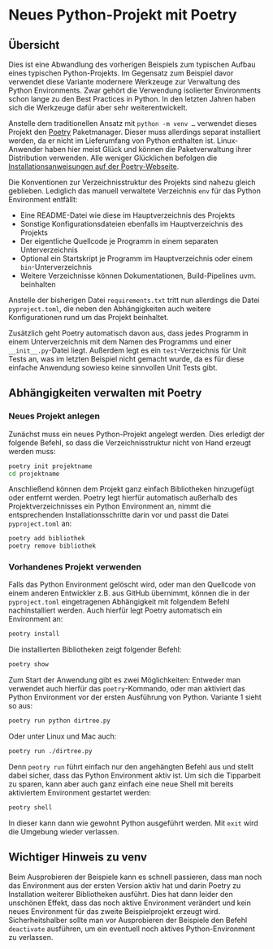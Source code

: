 Neues Python-Projekt mit Poetry
===============================

Übersicht
---------

Dies ist eine Abwandlung des vorherigen Beispiels zum typischen Aufbau
eines typischen Python-Projekts. Im Gegensatz zum Beispiel davor verwendet
diese Variante modernere Werkzeuge zur Verwaltung des Python Environments.
Zwar gehört die Verwendung isolierter Environments schon lange zu den Best
Practices in Python. In den letzten Jahren haben sich die Werkzeuge dafür
aber sehr weiterentwickelt.

Anstelle dem traditionellen Ansatz mit `python -m venv …` verwendet dieses
Projekt den [Poetry](https://python-poetry.org) Paketmanager. Dieser muss
allerdings separat installiert werden, da er nicht im Lieferumfang von
Python enthalten ist. Linux-Anwender haben hier meist Glück und können
die Paketverwaltung ihrer Distribution verwenden. Alle weniger Glücklichen
befolgen die [Installationsanweisungen auf der Poetry-Webseite](https://python-poetry.org/docs/#installation).

Die Konventionen zur Verzeichnisstruktur des Projekts sind nahezu gleich
geblieben. Lediglich das manuell verwaltete Verzeichnis `env` für das
Python Environment entfällt:

 * Eine README-Datei wie diese im Hauptverzeichnis des Projekts
 * Sonstige Konfigurationsdateien ebenfalls im Hauptverzeichnis des Projekts
 * Der eigentliche Quellcode je Programm in einem separaten Unterverzeichnis
 * Optional ein Startskript je Programm im Hauptverzeichnis oder einem `bin`-Unterverzeichnis
 * Weitere Verzeichnisse können Dokumentationen, Build-Pipelines uvm. beinhalten

Anstelle der bisherigen Datei `requirements.txt` tritt nun allerdings die Datei
`pyproject.toml`, die neben den Abhängigkeiten auch weitere Konfigurationen
rund um das Projekt beinhaltet.

Zusätzlich geht Poetry automatisch davon aus, dass jedes Programm in einem
Unterverzeichnis mit dem Namen des Programms und einer `__init__.py`-Datei
liegt. Außerdem legt es ein `test`-Verzeichnis für Unit Tests an, was im
letzten Beispiel nicht gemacht wurde, da es für diese einfache Anwendung
sowieso keine sinnvollen Unit Tests gibt.

Abhängigkeiten verwalten mit Poetry
-----------------------------------

### Neues Projekt anlegen

Zunächst muss ein neues Python-Projekt angelegt werden. Dies erledigt
der folgende Befehl, so dass die Verzeichnisstruktur nicht von Hand
erzeugt werden muss:

```sh
poetry init projektname
cd projektname
```

Anschließend können dem Projekt ganz einfach Bibliotheken hinzugefügt
oder entfernt werden. Poetry legt hierfür automatisch außerhalb des
Projektverzeichnisses ein Python Environment an, nimmt die entsprechenden
Installationsschritte darin vor und passt die Datei `pyproject.toml` an:

```sh
poetry add bibliothek
poetry remove bibliothek
```

### Vorhandenes Projekt verwenden

Falls das Python Environment gelöscht wird, oder man den Quellcode von einem
anderen Entwickler z.B. aus GitHub übernimmt, können die in der `pyproject.toml`
eingetragenen Abhängigkeit mit folgendem Befehl nachinstalliert werden. Auch
hierfür legt Poetry automatisch ein Environment an:

```sh
peotry install
```

Die installierten Bibliotheken zeigt folgender Befehl:

```sh
poetry show
```

Zum Start der Anwendung gibt es zwei Möglichkeiten: Entweder man verwendet
auch hierfür das `poetry`-Kommando, oder man aktiviert das Python Environment
vor der ersten Ausführung von Python. Variante 1 sieht so aus:

```sh
poetry run python dirtree.py
```

Oder unter Linux und Mac auch:

```sh
poetry run ./dirtree.py
```

Denn `peotry run` führt einfach nur den angehängten Befehl aus und stellt
dabei sicher, dass das Python Environment aktiv ist. Um sich die Tipparbeit
zu sparen, kann aber auch ganz einfach eine neue Shell mit bereits aktiviertem
Environment gestartet werden:

```sh
peotry shell
```

In dieser kann dann wie gewohnt Python ausgeführt werden. Mit `exit` wird
die Umgebung wieder verlassen.

Wichtiger Hinweis zu venv
-------------------------

Beim Ausprobieren der Beispiele kann es schnell passieren, dass man noch
das Environment aus der ersten Version aktiv hat und darin Poetry zu
Installation weiterer Bibliotheken ausführt. Dies hat dann leider den
unschönen Effekt, dass das noch aktive Environment verändert und kein neues
Environment für das zweite Beispielprojekt erzeugt wird. Sicherheitshalber
sollte man vor Ausprobieren der Beispiele den Befehl `deactivate` ausführen,
um ein eventuell noch aktives Python-Environment zu verlassen.
